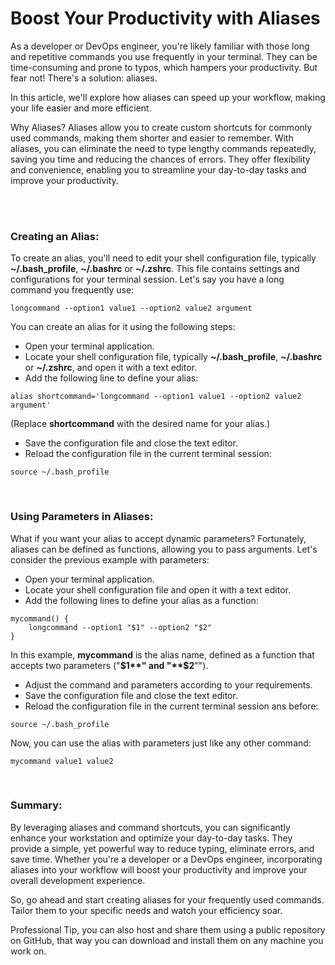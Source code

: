 [_metadata_:author]:- "Ofir Yaron"
[_metadata_:title]:- "Supercharge Your Workflow with Aliases"
[_metadata_:tags]:- "bash,commands,aliases,productivity"
[_metadata_:date]:- "20/5/2023"

# Boost Your Productivity with Aliases

As a developer or DevOps engineer, you're likely familiar with those long and repetitive commands you use frequently in your terminal. They can be time-consuming and prone to typos, 
which hampers your productivity. But fear not! There's a solution: aliases. 

In this article, we'll explore how aliases can speed up your workflow, making your life easier and more efficient.

Why Aliases?
Aliases allow you to create custom shortcuts for commonly used commands, making them shorter and easier to remember. With aliases, you can eliminate the need to type lengthy commands repeatedly, saving you time and reducing the chances of errors. 
They offer flexibility and convenience, enabling you to streamline your day-to-day tasks and improve your productivity.

<br /><br />

### Creating an Alias:
To create an alias, you'll need to edit your shell configuration file, typically **~/.bash_profile**, **~/.bashrc** or **~/.zshrc**. This file contains settings and configurations for your terminal session. 
Let's say you have a long command you frequently use:

```
longcommand --option1 value1 --option2 value2 argument
```


You can create an alias for it using the following steps:

- Open your terminal application.
- Locate your shell configuration file, typically **~/.bash_profile**, **~/.bashrc** or **~/.zshrc**, and open it with a text editor.
- Add the following line to define your alias:
```
alias shortcommand='longcommand --option1 value1 --option2 value2 argument'
```

(Replace **shortcommand** with the desired name for your alias.)
- Save the configuration file and close the text editor.
- Reload the configuration file in the current terminal session:
```
source ~/.bash_profile
```
<br />

### Using Parameters in Aliases:
What if you want your alias to accept dynamic parameters? Fortunately, aliases can be defined as functions, allowing you to pass arguments. Let's consider the previous example with parameters:

- Open your terminal application.
- Locate your shell configuration file and open it with a text editor.
- Add the following lines to define your alias as a function:
```
mycommand() {
    longcommand --option1 "$1" --option2 "$2"
}
```
In this example, **mycommand** is the alias name, defined as a function that accepts two parameters ("**$1**" and "**$2**""). 
- Adjust the command and parameters according to your requirements.
- Save the configuration file and close the text editor.
- Reload the configuration file in the current terminal session ans before:
```
source ~/.bash_profile
```

Now, you can use the alias with parameters just like any other command:
```
mycommand value1 value2
```
<br />

### Summary:
By leveraging aliases and command shortcuts, you can significantly enhance your workstation and optimize your day-to-day tasks. They provide a simple, yet powerful way to reduce typing, eliminate errors, and save time. 
Whether you're a developer or a DevOps engineer, incorporating aliases into your workflow will boost your productivity and improve your overall development experience.

So, go ahead and start creating aliases for your frequently used commands. Tailor them to your specific needs and watch your efficiency soar.

Professional Tip, you can also host and share them using a public repository on GitHub, that way you can download and install them on any machine you work on.